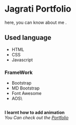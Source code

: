 # Jagrati Portfolio
here, you can know about me .
## Used language ##
- HTML 
- CSS
- Javascript
### FrameWork ###
- Bootstrap
- MD Bootstrap
- Font Awesome
- AOS\
## ##
**I learnt how to add animation**\
*You Can check out the [Portfolio](https://Jagrati1213.github.io/jagrati-portfolio)*

